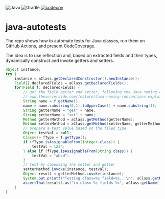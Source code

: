 ![Java](https://img.shields.io/badge/java-%23ED8B00.svg?&logo=openjdk&logoColor=white)
![Gradle](https://img.shields.io/badge/Gradle-02303A.svg?&logo=Gradle&logoColor=white)
[![codecov](https://codecov.io/gh/maciejskorski/java-autotests/branch/main/graph/badge.svg?token=6PYW0BVHE5)](https://codecov.io/gh/maciejskorski/java-autotests)

# java-autotests
The repo shows how to automate tests for Java classes, run them on GitHub Actions, and present CodeCoverage.

The idea is to use reflection and,  based on extracted fields and their types, dynamically construct and invoke getters and setters.


```java
Object instance;
try {      
    instance = aClass.getDeclaredConstructor().newInstance();
    Field[] declaredFields = aClass.getDeclaredFields();
    for(Field f: declaredFields) {
        // get the field getter and setter, following the Java naming convention (!)
        // www.theserverside.com/feature/Java-naming-conventions-explained
        String name = f.getName();
        name = name.substring(0,1).toUpperCase() + name.substring(1);
        String getterName = "get" + name;
        String setterName = "set" + name;
        Method getterMethod = aClass.getMethod(getterName);
        Method setterMethod = aClass.getMethod(setterName, getterMethod.getReturnType());
        // prepare a test value based on the filed type 
        Object testVal = null;
        Class<?> fType = f.getType();
        if (fType.isAssignableFrom(Integer.class)) {
            testVal = 1234;
        } else if (fType.isAssignableFrom(String.class)) {
            testVal = "abcd";
        }
        // test by composing the setter and getter
        setterMethod.invoke(instance, testVal);
        Object result = getterMethod.invoke(instance);
        System.out.printf("Testing class=%s field=%s...\n", aClass.getName(), f.getName());
        assertThat(result).as("in class %s fields %s", aClass.getName(), f.getName()).isEqualTo(testVal);
    }
}
```
